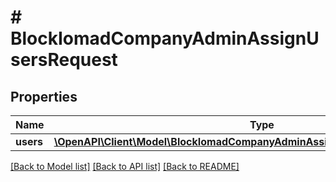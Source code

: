 # # BlockIomadCompanyAdminAssignUsersRequest

## Properties

Name | Type | Description | Notes
------------ | ------------- | ------------- | -------------
**users** | [**\OpenAPI\Client\Model\BlockIomadCompanyAdminAssignUsersRequestUsersInner[]**](BlockIomadCompanyAdminAssignUsersRequestUsersInner.md) |  |

[[Back to Model list]](../../README.md#models) [[Back to API list]](../../README.md#endpoints) [[Back to README]](../../README.md)
